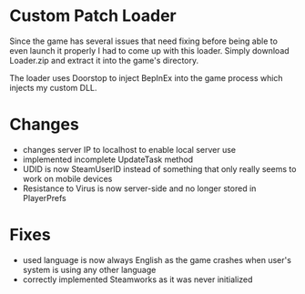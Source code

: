 # Custom Patch Loader

Since the game has several issues that need fixing before being able to even launch it properly
I had to come up with this loader. Simply download Loader.zip and extract it into the game's directory.

The loader uses Doorstop to inject BepInEx into the game process which injects my custom DLL. 
# Changes

* changes server IP to localhost to enable local server use
* implemented incomplete UpdateTask method
* UDID is now SteamUserID instead of something that only really seems to work on mobile devices
* Resistance to Virus is now server-side and no longer stored in PlayerPrefs

# Fixes

* used language is now always English as the game crashes when user's system is using any other language
* correctly implemented Steamworks as it was never initialized
